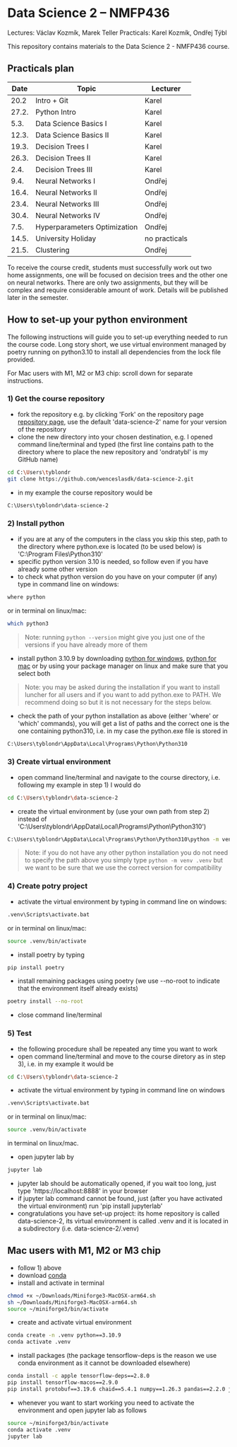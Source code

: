 # Data Science 2 – NMFP436
Lectures: Václav Kozmík, Marek Teller
Practicals: Karel Kozmík, Ondřej Týbl

This repository contains materials to the Data Science 2 - NMFP436 course.

## Practicals plan

| Date | Topic | Lecturer |
| -------- | ------- | ------- |
| 20.2 | Intro + Git    | Karel
| 27.2. | Python Intro | Karel
| 5.3. | Data Science Basics I | Karel
| 12.3. | Data Science Basics II | Karel
| 19.3. | Decision Trees I | Karel
| 26.3. | Decision Trees II | Karel
| 2.4. | Decision Trees III | Karel
| 9.4. | Neural Networks I | Ondřej
| 16.4. | Neural Networks II | Ondřej
| 23.4. | Neural Networks III | Ondřej
| 30.4. | Neural Networks IV | Ondřej
| 7.5. | Hyperparameters Optimization | Ondřej 
| 14.5. | University Holiday | no practicals
| 21.5. | Clustering | Ondřej

To receive the course credit, students must successfully work out two home assignments, 
one will be focused on decision trees and the other one on neural networks. 
There are only two assignments, but they will be complex and require considerable amount of work. 
Details will be published later in the semester.

## How to set-up your python environment

The following instructions will guide you to set-up everything needed to run the course code. Long story short, we use virtual environment managed by poetry running on python3.10 to install all dependencies from the lock file provided.

For Mac users with M1, M2 or M3 chip: scroll down for separate instructions.

### 1) Get the course repository

- fork the repository e.g. by clicking 'Fork' on the repository page [repository page], use the default 'data-science-2' name for your version of the repository
- clone the new directory into your chosen destination, e.g. I opened command line/terminal and typed (the first line contains path to the directory where to place the new repository and 'ondratybl' is my GitHub name)
```sh
cd C:\Users\tyblondr
git clone https://github.com/wenceslasdk/data-science-2.git
```
- in my example the course repository would be
```sh
C:\Users\tyblondr\data-science-2
```

### 2) Install python

- if you are at any of the computers in the class you skip this step, path to the directory where python.exe is located (to be used below) is 'C:\Program Files\Python310'
- specific python version 3.10 is needed, so follow even if you have already some other version
- to check what python version do you have on your computer (if any) type in command line on windows:
```sh
where python
```
or in terminal on linux/mac:
```sh
which python3
```

> Note: running `python --version` might give you just one of the versions if you have already more of them

- install python 3.10.9 by downloading [python for windows], [python for mac] or by using your package manager on linux and make sure that you select both

> Note: you may be asked during the installation if you want to install luncher for all users and if you want to add python.exe to PATH. We recommend doing so but it is not necessary for the steps below.

- check the path of your python installation as above (either 'where' or 'which' commands), you will get a list of paths and the correct one is the one containing python310, i.e. in my case the python.exe file is stored in

```sh
C:\Users\tyblondr\AppData\Local\Programs\Python\Python310
```

### 3) Create virtual environment

- open command line/terminal and navigate to the course directory, i.e. following my example in step 1) I would do
```sh
cd C:\Users\tyblondr\data-science-2
```
- create the virtual environment by (use your own path from step 2) instead of 'C:\Users\tyblondr\AppData\Local\Programs\Python\Python310')
```sh
C:\Users\tyblondr\AppData\Local\Programs\Python\Python310\python -m venv .venv
```

> Note: if you do not have any other python installation you do not need to specify the path above you simply type `python -m venv .venv` but we want to be sure that we use the correct version for compatibility

### 4) Create potry project

- activate the virtual environment by typing in command line on windows:
```sh
.venv\Scripts\activate.bat
```
or in terminal on linux/mac:
```sh
source .venv/bin/activate
```
- install poetry by typing
```sh
pip install poetry
```
- install remaining packages using poetry (we use --no-root to indicate that the environment itself already exists)
```sh
poetry install --no-root
```
- close command line/terminal

### 5) Test

- the following procedure shall be repeated any time you want to work
- open command line/terminal and move to the course diretory as in step 3), i.e. in my example it would be
```sh
cd C:\Users\tyblondr\data-science-2
```
- activate the virtual environment by typing in command line on windows
```sh
.venv\Scripts\activate.bat
```
or in terminal on linux/mac:
```sh
source .venv/bin/activate
```
in terminal on linux/mac.
- open jupyter lab by
```sh
jupyter lab
```
- jupyter lab should be automatically opened, if you wait too long, just type 'https://localhost:8888' in your browser
- if jupyter lab command cannot be found, just (after you have activated the virtual environment) run 'pip install jupyterlab'
- congratulations you have set-up project: its home repository is called data-science-2, its virtual environment is called .venv and it is located in a subdirectory (i.e. data-science-2/.venv)

## Mac users with M1, M2 or M3 chip

- follow 1) above
- download [conda]
- install and activate in terminal
```sh
chmod +x ~/Downloads/Miniforge3-MacOSX-arm64.sh
sh ~/Downloads/Miniforge3-MacOSX-arm64.sh
source ~/miniforge3/bin/activate
```
- create and activate virtual environment
```sh
conda create -n .venv python==3.10.9
conda activate .venv
```
- install packages (the package tensorflow-deps is the reason we use conda environment as it cannot be downloaded elsewhere)
```sh
conda install -c apple tensorflow-deps==2.8.0
pip install tensorflow-macos==2.9.0
pip install protobuf==3.19.6 chaid==5.4.1 numpy==1.26.3 pandas==2.2.0 jupyterlab==4.0.11 tqdm==4.66.1 pathlib==1.0.1 scikit-learn==1.4.0 matplotlib==3.8.2 seaborn==0.13.1 datetime==5.4 xgboost==2.0.3 pydot==1.4.2 graphviz==0.16.0 mtcnn==0.1.1 pillow==10.2.0 tensorflow-datasets==4.8.3 scipy==1.12.0 hyperopt==0.2.7 keras-tuner==1.4.6 ipywidgets==8.1.1  pyarrow==15.0.0 shap==0.44.1
```
- whenever you want to start working you need to activate the environment and open jupyter lab as follows
```sh
source ~/miniforge3/bin/activate
conda activate .venv
jupyter lab
```


   [repository page]: <https://github.com/wenceslasdk/data-science-2>
   [python for windows]: <https://www.python.org/ftp/python/3.10.9/python-3.10.9-amd64.exe>
   [python for mac]: <https://www.python.org/ftp/python/3.10.9/python-3.10.9-macos11.pkg>
   [conda]: <https://github.com/conda-forge/miniforge/releases/latest/download/Miniforge3-MacOSX-arm64.sh>

